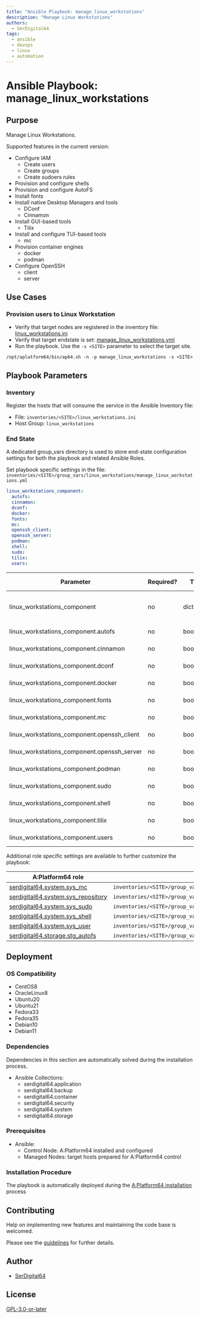 ```yaml
---
title: "Ansible Playbook: manage_linux_workstations"
description: "Manage Linux Workstations"
authors:
  - SerDigital64
tags:
  - ansible
  - devops
  - linux
  - automation
---
```


# Ansible Playbook: manage_linux_workstations

## Purpose

Manage Linux Workstations.

Supported features in the current version:

- Configure IAM
  - Create users
  - Create groups
  - Create sudoers rules
- Provision and configure shells
- Provision and configure AutoFS
- Install fonts
- Install native Desktop Managers and tools
  - DConf
  - Cinnamon
- Install GUI-based tools
  - Tilix
- Install and configure TUI-based tools
  - mc
- Provision container engines
  - docker
  - podman
- Configure OpenSSH
  - client
  - server

## Use Cases

### Provision users to Linux Workstation

- Verify that target nodes are registered in the inventory file: [linux_workstations.ini](#inventory)
- Verify that target endstate is set: [manage_linux_workstations.yml](#end-state)
- Run the playbook. Use the `-s <SITE>` parameter to select the target site.

```shell
/opt/aplatform64/bin/ap64.sh -n -p manage_linux_workstations -s <SITE>
```

## Playbook Parameters

### Inventory

Register the hosts that will consume the service in the Ansible Inventory file:

- File: `inventories/<SITE>/linux_workstations.ini`
- Host Group: `linux_workstations`

### End State

A dedicated group_vars directory is used to store end-state configuration settings for both the playbook and related Ansible Roles.

Set playbook specific settings in the file: `inventories/<SITE>/group_vars/linux_workstations/manage_linux_workstations.yml`

```yaml
linux_workstations_component:
  autofs:
  cinnamon:
  dconf:
  docker:
  fonts:
  mc:
  openssh_client:
  openssh_server:
  podman:
  shell:
  sudo:
  tilix:
  users:
```

| Parameter                                   | Required? | Type       | Default | Purpose / Value                           |
| ------------------------------------------- | --------- | ---------- | ------- | ----------------------------------------- |
| linux_workstations_component                | no        | dictionary |         | Define what applications will be deployed |
| linux_workstations_component.autofs         | no        | boolean    | `false` | Enable components?                        |
| linux_workstations_component.cinnamon       | no        | boolean    | `false` | Enable components?                        |
| linux_workstations_component.dconf          | no        | boolean    | `false` | Enable components?                        |
| linux_workstations_component.docker         | no        | boolean    | `false` | Enable components?                        |
| linux_workstations_component.fonts          | no        | boolean    | `true`  | Enable components?                        |
| linux_workstations_component.mc             | no        | boolean    | `true`  | Enable components?                        |
| linux_workstations_component.openssh_client | no        | boolean    | `true`  | Enable components?                        |
| linux_workstations_component.openssh_server | no        | boolean    | `true`  | Enable components?                        |
| linux_workstations_component.podman         | no        | boolean    | `false` | Enable components?                        |
| linux_workstations_component.sudo           | no        | boolean    | `true`  | Enable components?                        |
| linux_workstations_component.shell          | no        | boolean    | `true`  | Enable components?                        |
| linux_workstations_component.tilix          | no        | boolean    | `false` | Enable components?                        |
| linux_workstations_component.users          | no        | boolean    | `true`  | Enable components?                        |

Additional role specific settings are available to further customize the playbook:

| A:Platform64 role                                                                | group_vars file                                                       |
| -------------------------------------------------------------------------------- | --------------------------------------------------------------------- |
| [serdigital64.system.sys_mc](../roles/sys_mc.md#role-parameters)                 | `inventories/<SITE>/group_vars/linux_workstations/sys_mc.yml`         |
| [serdigital64.system.sys_repository](../roles/sys_repository.md#role-parameters) | `inventories/<SITE>/group_vars/linux_workstations/sys_repository.yml` |
| [serdigital64.system.sys_sudo](../roles/sys_sudo.md#role-parameters)             | `inventories/<SITE>/group_vars/linux_workstations/sys_sudo.yml`       |
| [serdigital64.system.sys_shell](../roles/sys_shell.md#role-parameters)           | `inventories/<SITE>/group_vars/linux_workstations/sys_shell.yml`      |
| [serdigital64.system.sys_user](../roles/sys_user.md#role-parameters)             | `inventories/<SITE>/group_vars/linux_workstations/sys_user.yml`       |
| [serdigital64.storage.stg_autofs](../roles/stg_autofs.md#role-parameters)        | `inventories/<SITE>/group_vars/linux_workstations/stg_autofs.yml`     |

## Deployment

### OS Compatibility

- CentOS8
- OracleLinux8
- Ubuntu20
- Ubuntu21
- Fedora33
- Fedora35
- Debian10
- Debian11

### Dependencies

Dependencies in this section are automatically solved during the installation process.

- Ansible Collections:
  - serdigital64.application
  - serdigital64.backup
  - serdigital64.container
  - serdigital64.security
  - serdigital64.system
  - serdigital64.storage

### Prerequisites

- Ansible:
  - Control Node: A:Platform64 installed and configured
  - Managed Nodes: target hosts prepared for A:Platform64 control

### Installation Procedure

The playbook is automatically deployed during the [A:Platform64 installation](/#installation) process

## Contributing

Help on implementing new features and maintaining the code base is welcomed.

Please see the [guidelines](https://aplatform64.readthedocs.io/en/latest/contributing/CONTRIBUTING) for further details.

## Author

- [SerDigital64](https://serdigital64.github.io/)

## License

[GPL-3.0-or-later](https://www.gnu.org/licenses/gpl-3.0.txt)
